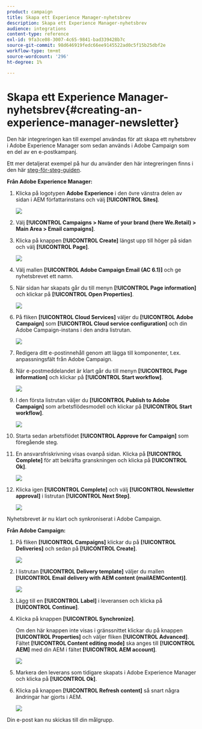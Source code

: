 ```yaml
---
product: campaign
title: Skapa ett Experience Manager-nyhetsbrev
description: Skapa ett Experience Manager-nyhetsbrev
audience: integrations
content-type: reference
exl-id: 9fa3ce08-3007-4c65-9841-bad339428b7c
source-git-commit: 98d646919fedc66ee9145522ad0c5f15b25dbf2e
workflow-type: tm+mt
source-wordcount: '296'
ht-degree: 1%

---
```


# Skapa ett Experience Manager-nyhetsbrev{#creating-an-experience-manager-newsletter}

Den här integreringen kan till exempel användas för att skapa ett nyhetsbrev i Adobe Experience Manager som sedan används i Adobe Campaign som en del av en e-postkampanj.

Ett mer detaljerat exempel på hur du använder den här integreringen finns i den här [steg-för-steg-guiden](https://helpx.adobe.com/campaign/kb/acc-aem.html).

**Från Adobe Experience Manager:**

1. Klicka på logotypen **Adobe Experience** i den övre vänstra delen av sidan i AEM författarinstans och välj **[!UICONTROL Sites]**.

   ![](assets/aem_uc_1.png)

1. Välj **[!UICONTROL Campaigns > Name of your brand (here We.Retail) > Main Area > Email campaigns]**.
1. Klicka på knappen **[!UICONTROL Create]** längst upp till höger på sidan och välj **[!UICONTROL Page]**.

   ![](assets/aem_uc_2.png)

1. Välj mallen **[!UICONTROL Adobe Campaign Email (AC 6.1)]** och ge nyhetsbrevet ett namn.
1. När sidan har skapats går du till menyn **[!UICONTROL Page information]** och klickar på **[!UICONTROL Open Properties]**.

   ![](assets/aem_uc_3.png)

1. På fliken **[!UICONTROL Cloud Services]** väljer du **[!UICONTROL Adobe Campaign]** som **[!UICONTROL Cloud service configuration]** och din Adobe Campaign-instans i den andra listrutan.

   ![](assets/aem_uc_4.png)

1. Redigera ditt e-postinnehåll genom att lägga till komponenter, t.ex. anpassningsfält från Adobe Campaign.
1. När e-postmeddelandet är klart går du till menyn **[!UICONTROL Page information]** och klickar på **[!UICONTROL Start workflow]**.

   ![](assets/aem_uc_5.png)

1. I den första listrutan väljer du **[!UICONTROL Publish to Adobe Campaign]** som arbetsflödesmodell och klickar på **[!UICONTROL Start workflow]**.

   ![](assets/aem_uc_6.png)

1. Starta sedan arbetsflödet **[!UICONTROL Approve for Campaign]** som föregående steg.
1. En ansvarsfriskrivning visas ovanpå sidan. Klicka på **[!UICONTROL Complete]** för att bekräfta granskningen och klicka på **[!UICONTROL Ok]**.

   ![](assets/aem_uc_7.png)

1. Klicka igen **[!UICONTROL Complete]** och välj **[!UICONTROL Newsletter approval]** i listrutan **[!UICONTROL Next Step]**.

   ![](assets/aem_uc_8.png)

Nyhetsbrevet är nu klart och synkroniserat i Adobe Campaign.

**Från Adobe Campaign:**

1. På fliken **[!UICONTROL Campaigns]** klickar du på **[!UICONTROL Deliveries]** och sedan på **[!UICONTROL Create]**.

   ![](assets/aem_uc_9.png)

1. I listrutan **[!UICONTROL Delivery template]** väljer du mallen **[!UICONTROL Email delivery with AEM content (mailAEMContent)]**.

   ![](assets/aem_uc_10.png)

1. Lägg till en **[!UICONTROL Label]** i leveransen och klicka på **[!UICONTROL Continue]**.
1. Klicka på knappen **[!UICONTROL Synchronize]**.

   Om den här knappen inte visas i gränssnittet klickar du på knappen **[!UICONTROL Properties]** och väljer fliken **[!UICONTROL Advanced]**. Fältet **[!UICONTROL Content editing mode]** ska anges till **[!UICONTROL AEM]** med din AEM i fältet **[!UICONTROL AEM account]**.

   ![](assets/aem_uc_11.png)

1. Markera den leverans som tidigare skapats i Adobe Experience Manager och klicka på **[!UICONTROL Ok]**.
1. Klicka på knappen **[!UICONTROL Refresh content]** så snart några ändringar har gjorts i AEM.

   ![](assets/aem_uc_12.png)

Din e-post kan nu skickas till din målgrupp.
